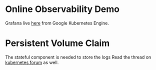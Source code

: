 # Online Observability Demo

Grafana live [here](http://35.195.126.179:8080/d/UjJzQ1L7k/hello-observability) from Google Kubernetes Engine.

# Persistent Volume Claim

The stateful component is needed to store the logs
Read the thread on [kubernetes forum](https://discuss.kubernetes.io/t/google-cloud-engine-cpu-quota-exceeded-for-a-simple-cluster/19844?u=giuliohome) as well.
